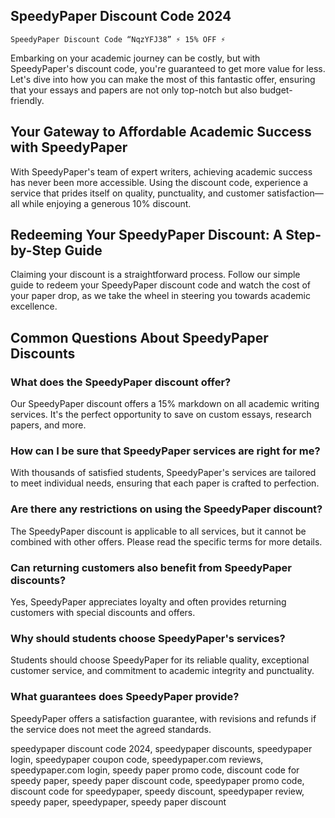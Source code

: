 <!DOCTYPE html>
<html lang="en">
    <head>
    <meta charset="UTF-8">
    <meta name="viewport" content="width=device-width, initial-scale=1.0">
    <meta name="description" content="Unlock a 10% discount on SpeedyPaper essay writing services. Use our exclusive SpeedyPaper discount code for savings on quality academic writing assistance.">
    <meta name="keywords" content="SpeedyPaper discount, academic writing discount, essay service savings, SpeedyPaper promo code, student paper discount">
    <title>SpeedyPaper Discount Code & Coupons Codes 2024</title>
</head>
<article>
<h1>SpeedyPaper Discount Code 2024</h1>

    SpeedyPaper Discount Code “NqzYFJ38” ⚡ 15% OFF ⚡ 
    
<p>Embarking on your academic journey can be costly, but with SpeedyPaper's discount code, you're guaranteed to get more value for less. Let's dive into how you can make the most of this fantastic offer, ensuring that your essays and papers are not only top-notch but also budget-friendly.</p>
<h2>Your Gateway to Affordable Academic Success with SpeedyPaper</h2>
<p>With SpeedyPaper's team of expert writers, achieving academic success has never been more accessible. Using the discount code, experience a service that prides itself on quality, punctuality, and customer satisfaction&mdash;all while enjoying a generous 10% discount.</p>
<h2>Redeeming Your SpeedyPaper Discount: A Step-by-Step Guide</h2>
<p>Claiming your discount is a straightforward process. Follow our simple guide to redeem your SpeedyPaper discount code and watch the cost of your paper drop, as we take the wheel in steering you towards academic excellence.</p>
<h2>Common Questions About SpeedyPaper Discounts</h2>
<div>
<h3>What does the SpeedyPaper discount offer?</h3>
<p>Our SpeedyPaper discount offers a 15% markdown on all academic writing services. It's the perfect opportunity to save on custom essays, research papers, and more.</p>
<h3>How can I be sure that SpeedyPaper services are right for me?</h3>
<p>With thousands of satisfied students, SpeedyPaper's services are tailored to meet individual needs, ensuring that each paper is crafted to perfection.</p>
<h3>Are there any restrictions on using the SpeedyPaper discount?</h3>
<p>The SpeedyPaper discount is applicable to all services, but it cannot be combined with other offers. Please read the specific terms for more details.</p>
<h3>Can returning customers also benefit from SpeedyPaper discounts?</h3>
<p>Yes, SpeedyPaper appreciates loyalty and often provides returning customers with special discounts and offers.</p>
<h3>Why should students choose SpeedyPaper's services?</h3>
<p>Students should choose SpeedyPaper for its reliable quality, exceptional customer service, and commitment to academic integrity and punctuality.</p>
<h3>What guarantees does SpeedyPaper provide?</h3>
<p>SpeedyPaper offers a satisfaction guarantee, with revisions and refunds if the service does not meet the agreed standards.</p>
</div>
</article>
speedypaper discount code 2024, speedypaper discounts, speedypaper login, speedypaper coupon code, speedypaper.com reviews, speedypaper.com login, speedy paper promo code, discount code for speedy paper, speedy paper discount code, speedypaper promo code, discount code for speedypaper, speedy discount, speedypaper review, speedy paper, speedypaper, speedy paper discount    
</body>
</html>
